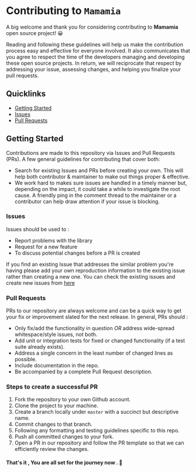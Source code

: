 # Contributing to `Mamamia` 
  
 A big welcome and thank you for considering contributing to **Mamamia** open source project! 😀
  
 Reading and following these guidelines will help us make the contribution process easy and effective for everyone involved. It also  communicates that you agree to respect the time of the developers managing and developing these open source projects. In return, we 
 will reciprocate that respect by addressing your issue, assessing changes, and helping you finalize your pull requests. 
  
 ## Quicklinks 
  
 * [Getting Started](#gettingstarted)
 * [Issues](#issues)
 * [Pull Requests](#pullrequests)
  
 ## Getting Started 
  
 Contributions are made to this repository via Issues and Pull Requests (PRs). A few general guidelines for contributing that cover both: 
  
 - Search for existing Issues and PRs before creating your own. This will help both contributor & maintainer to make out things proper & effective.
 - We work hard to makes sure issues are handled in a timely manner but, depending on the impact, it could take a while to investigate the root cause. A friendly ping in the comment thread to the maintainer or a contributor can help draw attention if your issue is blocking.  
  
 ### Issues 
 Issues should be used to :
 * Report problems with the library 
 * Request for a new feature 
 * To discuss potential changes before a PR is created 

 If you find an existing Issue that addresses the similar problem you're having please add your own reproduction information to 
 the existing issue rather than creating a new one.
 You can check the existing issues and create new issues from [here](https://github.com/RIKI-05/Mamamia/issues)
  
 ### Pull Requests 
  
 PRs to our repository are always welcome and can be a quick way to get your fix or improvement slated for the next release. In general,  PRs should :
  
 - Only fix/add the functionality in question *OR* address wide-spread whitespace/style issues, not both. 
 - Add unit or integration tests for fixed or changed functionality (if a test suite already exists).  
 - Address a single concern in the least number of changed lines as possible.  
 - Include documentation in the repo.  
 - Be accompanied by a complete Pull Request description. 
  
### Steps to create a successful PR

 1. Fork the repository to your own Github account. <br/>
 2. Clone the project to your machine. <br/>
 3. Create a branch locally under `master` with a succinct but descriptive name. <br/>
 4. Commit changes to that branch. <br/>
 5. Following any formatting and testing guidelines specific to this repo. <br/> 
 6. Push all committed changes to your fork. <br/>
 7. Open a PR in our repository and follow the PR template so that we can efficiently review the changes. <br/>
  
 #### That's it , You are all set for the journey now . 🚀
